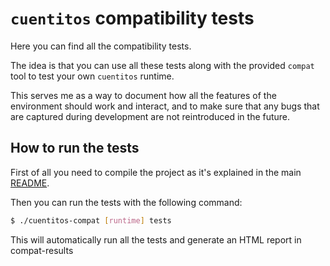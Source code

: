 # `cuentitos` compatibility tests

Here you can find all the compatibility tests.

The idea is that you can use all these tests along with the provided `compat` tool to test your own `cuentitos` runtime.

This serves me as a way to document how all the features of the environment should work and interact, and to make sure that any bugs that are captured during development are not reintroduced in the future.

## How to run the tests

First of all you need to compile the project as it's explained in the main [README](../README.md).

Then you can run the tests with the following command:

```bash
$ ./cuentitos-compat [runtime] tests
```

This will automatically run all the tests and generate an HTML report in compat-results